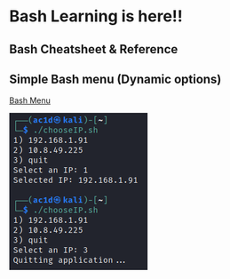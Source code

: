 # Bash Learning is here!! 

## Bash Cheatsheet & Reference

[](/bash/BashReference.md )

## Simple Bash menu (Dynamic options)
[Bash Menu](/bash/dynamic_menu.sh)

![](/assets/shot1.png)
